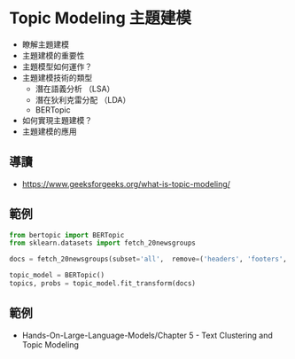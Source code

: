 # Topic Modeling 主題建模
- 瞭解主題建模
- 主題建模的重要性
- 主題模型如何運作？
- 主題建模技術的類型
  - 潛在語義分析 （LSA）
  - 潛在狄利克雷分配 （LDA）
  - BERTopic
- 如何實現主題建模？
- 主題建模的應用
## 導讀
- https://www.geeksforgeeks.org/what-is-topic-modeling/

## 範例
```python
from bertopic import BERTopic
from sklearn.datasets import fetch_20newsgroups

docs = fetch_20newsgroups(subset='all',  remove=('headers', 'footers', 'quotes'))['data']

topic_model = BERTopic()
topics, probs = topic_model.fit_transform(docs)
```
## 範例
- Hands-On-Large-Language-Models/Chapter 5 - Text Clustering and Topic Modeling
```python


```
